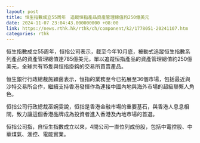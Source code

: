 ```yaml
---
layout: post
title: 恒生指數成立55周年　追蹤恒指產品資產管理總值約250億美元
date: 2024-11-07 23:04:43.000000000 +08:00
link: https://news.rthk.hk/rthk/ch/component/k2/1778051-20241107.htm
categories: rthk
---
```


恒生指數成立55周年，恒指公司表示，截至今年10月底，被動式追蹤恒生指數系列產品的資產管理總值達785億美元，單以追蹤恒指產品的資產管理總值約250億美元，全球共有15隻與恒指掛鈎的交易所買賣產品。

恒生銀行行政總裁施穎茵表示，恒指的業務至今已拓展至36個市場，包括最近與沙特交易所合作，繼續支持香港發揮作為連接中國內地與海外市場的超級聯繫人角色。

恒指公司行政總裁巫婉雯說，恒指是香港金融市場的重要基石，與香港人息息相關，致力讓這個香港品牌成為投資者進入香港及內地市場的首選。

恒指公司指，自恒生指數成立以來，4間公司一直位列成份股，包括中電控股、中華煤氣、滙控、電能實業。
